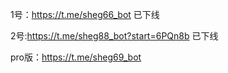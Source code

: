 1号：https://t.me/sheg66_bot   已下线

2号:https://t.me/sheg88_bot?start=6PQn8b  已下线

pro版：https://t.me/sheg69_bot 
